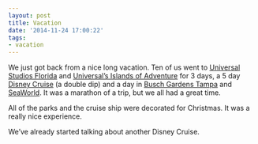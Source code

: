 ```yaml
---
layout: post
title: Vacation
date: '2014-11-24 17:00:22'
tags:
- vacation
---
```


We just got back from a nice long vacation. Ten of us went to [Universal Studios Florida](https://www.universalorlando.com/web/en/us/theme-parks/universal-studios-florida/index.html) and [Universal’s Islands of Adventure](https://www.universalorlando.com/web/en/us/theme-parks/islands-of-adventure/index.html) for 3 days, a 5 day [Disney Cruise](https://disneycruise.disney.go.com/ships/dream/) (a double dip) and a day in [Busch Gardens Tampa](https://buschgardens.com/tampa/) and [SeaWorld](https://seaworld.com/orlando/). It was a marathon of a trip, but we all had a great time.

All of the parks and the cruise ship were decorated for Christmas. It was a really nice experience.

We’ve already started talking about another Disney Cruise.

